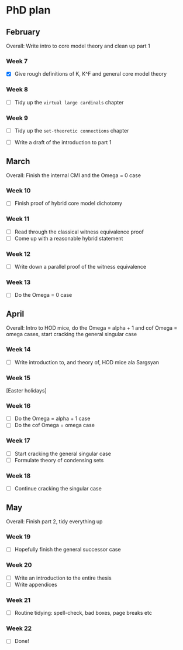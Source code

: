 # PhD plan

## February
Overall: Write intro to core model theory and clean up part 1

### Week 7
- [x] Give rough definitions of K, K^F and general core model theory

### Week 8
- [ ] Tidy up the `virtual large cardinals` chapter

### Week 9
- [ ] Tidy up the `set-theoretic connections` chapter
- [ ] Write a draft of the introduction to part 1


## March
Overall: Finish the internal CMI and the Omega = 0 case

### Week 10
- [ ] Finish proof of hybrid core model dichotomy

### Week 11
- [ ] Read through the classical witness equivalence proof
- [ ] Come up with a reasonable hybrid statement 

### Week 12
- [ ] Write down a parallel proof of the witness equivalence

### Week 13
- [ ] Do the Omega = 0 case


## April
Overall: Intro to HOD mice, do the Omega = alpha + 1 and cof Omega = omega cases, start cracking the general singular case

### Week 14
- [ ] Write introduction to, and theory of, HOD mice ala Sargsyan

### Week 15
[Easter holidays]

### Week 16
- [ ] Do the Omega = alpha + 1 case
- [ ] Do the cof Omega = omega case

### Week 17
- [ ] Start cracking the general singular case
- [ ] Formulate theory of condensing sets

### Week 18
- [ ] Continue cracking the singular case


## May
Overall: Finish part 2, tidy everything up

### Week 19
- [ ] Hopefully finish the general successor case

### Week 20
- [ ] Write an introduction to the entire thesis
- [ ] Write appendices

### Week 21
- [ ] Routine tidying: spell-check, bad boxes, page breaks etc

### Week 22
- [ ] Done!

